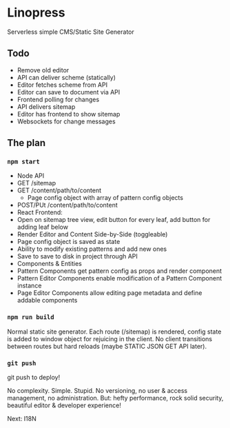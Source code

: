 # Linopress

Serverless simple CMS/Static Site Generator

## Todo

* Remove old editor
* API can deliver scheme (statically)
* Editor fetches scheme from API
* Editor can save to document via API
* Frontend polling for changes
* API delivers sitemap
* Editor has frontend to show sitemap
* Websockets for change messages

## The plan

### `npm start`

* Node API
 * GET /sitemap
 * GET /content/path/to/content
   * Page config object with array of pattern config objects
 * POST/PUt /content/path/to/content
* React Frontend:
 * Open on sitemap tree view, edit button for every leaf, add button for adding leaf below
 * Render Editor and Content Side-by-Side (toggleable)
 * Page config object is saved as state
 * Ability to modify existing patterns and add new ones
 * Save to save to disk in project through API
* Components & Entities
 * Pattern Components get pattern config as props and render component
 * Pattern Editor Components enable modification of a Pattern Component instance
 * Page Editor Components allow editing page metadata and define addable components

### `npm run build`
Normal static site generator. Each route (/sitemap) is rendered, config state is added to window object for rejuicing in the client. No client transitions between routes but hard reloads (maybe STATIC JSON GET API later).

### `git push`

git push to deploy!

No complexity. Simple. Stupid. No versioning, no user & access management, no administration. But: hefty performance, rock solid security, beautiful editor & developer experience!

Next: I18N
